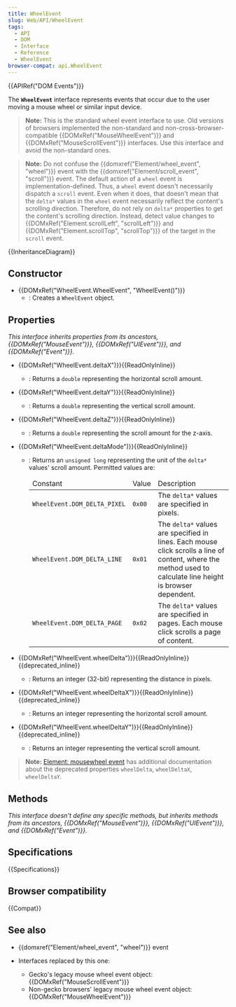 ```yaml
---
title: WheelEvent
slug: Web/API/WheelEvent
tags:
  - API
  - DOM
  - Interface
  - Reference
  - WheelEvent
browser-compat: api.WheelEvent
---
```

{{APIRef("DOM Events")}}

The **`WheelEvent`** interface represents events that occur due to the user moving a mouse wheel or similar input device.

> **Note:** This is the standard wheel event interface to use. Old versions of browsers implemented the non-standard and non-cross-browser-compatible {{DOMxRef("MouseWheelEvent")}} and {{DOMxRef("MouseScrollEvent")}} interfaces. Use this interface and avoid the non-standard ones.

> **Note:** Do not confuse the {{domxref("Element/wheel_event", "wheel")}} event with the {{domxref("Element/scroll_event", "scroll")}} event. The default action of a `wheel` event is implementation-defined. Thus, a `wheel` event doesn't necessarily dispatch a `scroll` event. Even when it does, that doesn't mean that the `delta*` values in the `wheel` event necessarily reflect the content's scrolling direction. Therefore, do not rely on `delta*` properties to get the content's scrolling direction. Instead, detect value changes to {{DOMxRef("Element.scrollLeft", "scrollLeft")}} and {{DOMxRef("Element.scrollTop", "scrollTop")}} of the target in the `scroll` event.

{{InheritanceDiagram}}

## Constructor

- {{DOMxRef("WheelEvent.WheelEvent", "WheelEvent()")}}
  - : Creates a `WheelEvent` object.

## Properties

_This interface inherits properties from its ancestors, {{DOMxRef("MouseEvent")}}, {{DOMxRef("UIEvent")}}, and {{DOMxRef("Event")}}._

- {{DOMxRef("WheelEvent.deltaX")}}{{ReadOnlyInline}}
  - : Returns a `double` representing the horizontal scroll amount.
- {{DOMxRef("WheelEvent.deltaY")}}{{ReadOnlyInline}}
  - : Returns a `double` representing the vertical scroll amount.
- {{DOMxRef("WheelEvent.deltaZ")}}{{ReadOnlyInline}}
  - : Returns a `double` representing the scroll amount for the z-axis.
- {{DOMxRef("WheelEvent.deltaMode")}}{{ReadOnlyInline}}

  - : Returns an `unsigned long` representing the unit of the `delta*` values' scroll amount. Permitted values are:

    <table class="standard-table">
      <thead>
        <tr>
          <td class="header">Constant</td>
          <td class="header">Value</td>
          <td class="header">Description</td>
        </tr>
      </thead>
      <tbody>
        <tr>
          <td><code>WheelEvent.DOM_DELTA_PIXEL</code></td>
          <td><code>0x00</code></td>
          <td>The <code>delta*</code> values are specified in pixels.</td>
        </tr>
        <tr>
          <td><code>WheelEvent.DOM_DELTA_LINE</code></td>
          <td><code>0x01</code></td>
          <td>
            The <code>delta*</code> values are specified in lines. Each mouse click
            scrolls a line of content, where the method used to calculate line
            height is browser dependent.
          </td>
        </tr>
        <tr>
          <td><code>WheelEvent.DOM_DELTA_PAGE</code></td>
          <td><code>0x02</code></td>
          <td>
            The <code>delta*</code> values are specified in pages. Each mouse click
            scrolls a page of content.
          </td>
        </tr>
      </tbody>
    </table>

- {{DOMxRef("WheelEvent.wheelDelta")}}{{ReadOnlyInline}} {{deprecated_inline}}
  - : Returns an integer (32-bit) representing the distance in pixels.
- {{DOMxRef("WheelEvent.wheelDeltaX")}}{{ReadOnlyInline}} {{deprecated_inline}}
  - : Returns an integer representing the horizontal scroll amount.
- {{DOMxRef("WheelEvent.wheelDeltaY")}}{{ReadOnlyInline}} {{deprecated_inline}}
  - : Returns an integer representing the vertical scroll amount.

> **Note:** [Element: mousewheel event](/en-US/docs/Web/API/Element/mousewheel_event) has additional documentation about the deprecated properties `wheelDelta`, `wheelDeltaX`, `wheelDeltaY`.

## Methods

_This interface doesn't define any specific methods, but inherits methods from its ancestors, {{DOMxRef("MouseEvent")}}, {{DOMxRef("UIEvent")}}, and {{DOMxRef("Event")}}._

## Specifications

{{Specifications}}

## Browser compatibility

{{Compat}}

## See also

- {{domxref("Element/wheel_event", "wheel")}} event
- Interfaces replaced by this one:

  - Gecko's legacy mouse wheel event object: {{DOMxRef("MouseScrollEvent")}}
  - Non-gecko browsers' legacy mouse wheel event object: {{DOMxRef("MouseWheelEvent")}}
